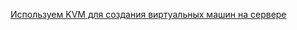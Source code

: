 [Используем KVM для создания виртуальных машин на сервере](https://khashtamov.com/ru/kvm-setup-server/)
